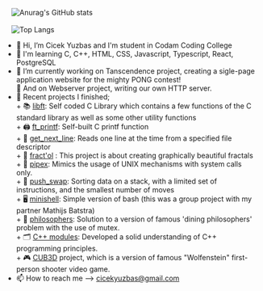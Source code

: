   &ensp;&ensp;![Anurag's GitHub stats](https://github-readme-stats.vercel.app/api?username=cyuzbas&theme=omni&show_icons=true&bg_color=636969&title_color=EEC4C9&text_color=EEC4C9)
<br><br>
 &ensp;&ensp;![Top Langs](https://github-readme-stats.vercel.app/api/top-langs/?username=cyuzbas&layout=compact&bg_color=EEC4C9&title_color=636969&text_color=636969)
 <br>
- 👋 Hi, I’m Cicek Yuzbas and I'm student in Codam Coding College
- 👀 I'm learning C, C++, HTML, CSS, Javascript, Typescript, React, PostgreSQL
- 🌱 I’m currently working on Tanscendence project, creating a sigle-page application website for the mighty PONG contest!<br>  🌱 And on Webserver project,  writing our own HTTP server.
- 🔭 Recent projects I finished;<br> 
        + 📚  [libft](https://github.com/cyuzbas/Libft): Self coded C Library which contains a few functions of the C standard library as well as some other utility functions <br>
        + 🖨  [ft_printf](https://github.com/cyuzbas/ft_printf): Self-built C printf function<br>
        + 📄  [get_next_line](https://github.com/cyuzbas/get_next_line): Reads one line at the time from a specified file descriptor<br>
        + 🎇  [fract'ol](https://github.com/cyuzbas/Fract-ol) : This project is about creating graphically beautiful fractals<br>
        + 🧪  [pipex](https://github.com/cyuzbas/Pipex): Mimics the usage of UNIX mechanisms with system calls only.<br>
        + 🔢  [push_swap](https://github.com/cyuzbas/push-swap): Sorting data on a stack, with a limited set of instructions, and the smallest number of moves<br>
        + 🖥  [minishell](https://github.com/cyuzbas/Minishell): Simple version of bash (this was a group project with my partner Mathijs Batstra)<br>
        + 🍝  [philosophers](https://github.com/cyuzbas/Philosophers): Solution to a version of famous 'dining philosophers' problem with the use of mutex.<br>
        + 🗂  [C++ modules](https://github.com/cyuzbas/CPP-Modules): Developed a solid understanding of C++ programming principles.<br>
        + 🎮  [CUB3D](https://github.com/cyuzbas/Cub3D) project, which is a version of famous "Wolfenstein" first-person shooter video game.<br>
- 📫 How to reach me --> cicekyuzbas@gmail.com 
